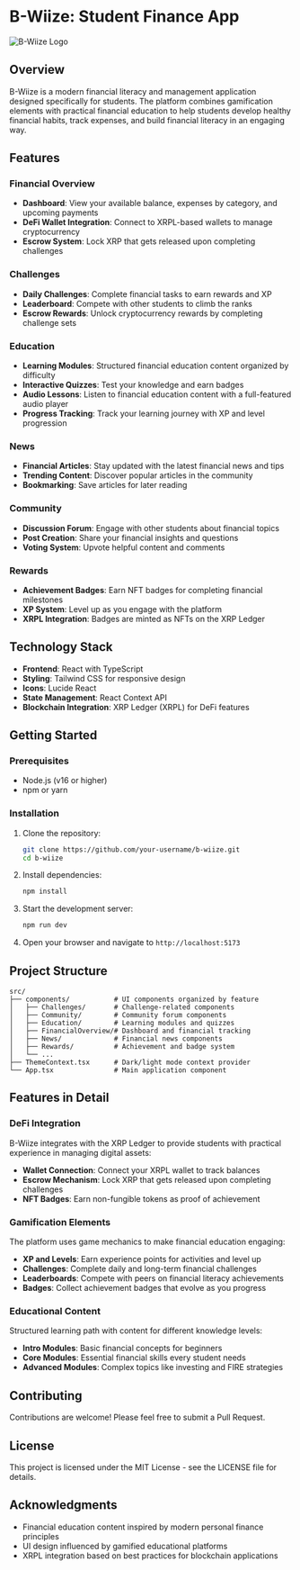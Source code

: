 # B-Wiize: Student Finance App

![B-Wiize Logo](https://images.unsplash.com/photo-1579621970563-ebec7560ff3e?auto=format&fit=crop&q=80&w=800&h=400)

## Overview

B-Wiize is a modern financial literacy and management application designed specifically for students. The platform combines gamification elements with practical financial education to help students develop healthy financial habits, track expenses, and build financial literacy in an engaging way.

## Features

### Financial Overview

- **Dashboard**: View your available balance, expenses by category, and upcoming payments
- **DeFi Wallet Integration**: Connect to XRPL-based wallets to manage cryptocurrency
- **Escrow System**: Lock XRP that gets released upon completing challenges

### Challenges

- **Daily Challenges**: Complete financial tasks to earn rewards and XP
- **Leaderboard**: Compete with other students to climb the ranks
- **Escrow Rewards**: Unlock cryptocurrency rewards by completing challenge sets

### Education

- **Learning Modules**: Structured financial education content organized by difficulty
- **Interactive Quizzes**: Test your knowledge and earn badges
- **Audio Lessons**: Listen to financial education content with a full-featured audio player
- **Progress Tracking**: Track your learning journey with XP and level progression

### News

- **Financial Articles**: Stay updated with the latest financial news and tips
- **Trending Content**: Discover popular articles in the community
- **Bookmarking**: Save articles for later reading

### Community

- **Discussion Forum**: Engage with other students about financial topics
- **Post Creation**: Share your financial insights and questions
- **Voting System**: Upvote helpful content and comments

### Rewards

- **Achievement Badges**: Earn NFT badges for completing financial milestones
- **XP System**: Level up as you engage with the platform
- **XRPL Integration**: Badges are minted as NFTs on the XRP Ledger

## Technology Stack

- **Frontend**: React with TypeScript
- **Styling**: Tailwind CSS for responsive design
- **Icons**: Lucide React
- **State Management**: React Context API
- **Blockchain Integration**: XRP Ledger (XRPL) for DeFi features

## Getting Started

### Prerequisites

- Node.js (v16 or higher)
- npm or yarn

### Installation

1. Clone the repository:

   ```bash
   git clone https://github.com/your-username/b-wiize.git
   cd b-wiize
   ```

2. Install dependencies:

   ```bash
   npm install
   ```

3. Start the development server:

   ```bash
   npm run dev
   ```

4. Open your browser and navigate to `http://localhost:5173`

## Project Structure

```
src/
├── components/           # UI components organized by feature
│   ├── Challenges/       # Challenge-related components
│   ├── Community/        # Community forum components
│   ├── Education/        # Learning modules and quizzes
│   ├── FinancialOverview/# Dashboard and financial tracking
│   ├── News/             # Financial news components
│   ├── Rewards/          # Achievement and badge system
│   └── ...
├── ThemeContext.tsx      # Dark/light mode context provider
└── App.tsx               # Main application component
```

## Features in Detail

### DeFi Integration

B-Wiize integrates with the XRP Ledger to provide students with practical experience in managing digital assets:

- **Wallet Connection**: Connect your XRPL wallet to track balances
- **Escrow Mechanism**: Lock XRP that gets released upon completing challenges
- **NFT Badges**: Earn non-fungible tokens as proof of achievement

### Gamification Elements

The platform uses game mechanics to make financial education engaging:

- **XP and Levels**: Earn experience points for activities and level up
- **Challenges**: Complete daily and long-term financial challenges
- **Leaderboards**: Compete with peers on financial literacy achievements
- **Badges**: Collect achievement badges that evolve as you progress

### Educational Content

Structured learning path with content for different knowledge levels:

- **Intro Modules**: Basic financial concepts for beginners
- **Core Modules**: Essential financial skills every student needs
- **Advanced Modules**: Complex topics like investing and FIRE strategies

## Contributing

Contributions are welcome! Please feel free to submit a Pull Request.

## License

This project is licensed under the MIT License - see the LICENSE file for details.

## Acknowledgments

- Financial education content inspired by modern personal finance principles
- UI design influenced by gamified educational platforms
- XRPL integration based on best practices for blockchain applications
